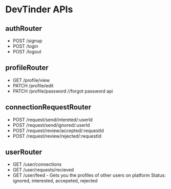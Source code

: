 # DevTinder APIs
## authRouter
- POST /signup
- POST /login
- POST /logout
## profileRouter
- GET /profile/view
- PATCH /profile/edit
- PATCH /profile/password //forgot password api
## connectionRequestRouter
- POST /request/send/intereted/:userId
- POST /request/send/ignored/:userId
- POST /request/review/accepted/:requestId
- POST /request/review/rejected/:requestId
## userRouter
- GET /user/connections
- GET /user/requests/recieved
- GET /user/feed - Gets you the profiles of other users on platform
Status: ignored, interested, accepeted, rejected